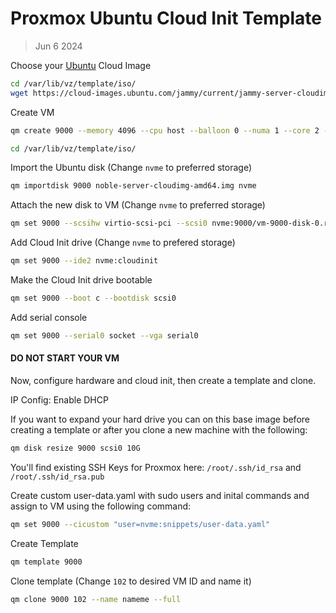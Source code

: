# Proxmox Ubuntu Cloud Init Template
> Jun 6 2024

Choose your [Ubuntu](https://cloud-images.ubuntu.com) Cloud Image

```sh
cd /var/lib/vz/template/iso/ 
wget https://cloud-images.ubuntu.com/jammy/current/jammy-server-cloudimg-amd64.img
```

Create VM
```sh
qm create 9000 --memory 4096 --cpu host --balloon 0 --numa 1 --core 2 --name ubuntu-cloud --net0 virtio,bridge=vmbr0
```
```sh
cd /var/lib/vz/template/iso/
```
Import the Ubuntu disk (Change ```nvme``` to preferred storage)
```sh
qm importdisk 9000 noble-server-cloudimg-amd64.img nvme
```

Attach the new disk to VM (Change ```nvme``` to preferred storage)
```sh
qm set 9000 --scsihw virtio-scsi-pci --scsi0 nvme:9000/vm-9000-disk-0.raw,ssd=1
```

Add Cloud Init drive (Change ```nvme``` to prefered storage)
```sh
qm set 9000 --ide2 nvme:cloudinit
```

Make the Cloud Init drive bootable
```sh
qm set 9000 --boot c --bootdisk scsi0
```

Add serial console
```sh
qm set 9000 --serial0 socket --vga serial0
```

#### DO NOT START YOUR VM

Now, configure hardware and cloud init, then create a template and clone.

IP Config: Enable DHCP

If you want to expand your hard drive you can on this base image before 
creating a template or after you clone a new machine with the following:
```sh
qm disk resize 9000 scsi0 10G
```

You'll find existing SSH Keys for Proxmox here:
```/root/.ssh/id_rsa``` and ```/root/.ssh/id_rsa.pub```

Create custom user-data.yaml with sudo users and inital commands
and assign to VM using the following command:
```sh
qm set 9000 --cicustom "user=nvme:snippets/user-data.yaml"
```

Create Template
```sh
qm template 9000
```

Clone template (Change ```102``` to desired VM ID and name it)
```sh
qm clone 9000 102 --name nameme --full
```

